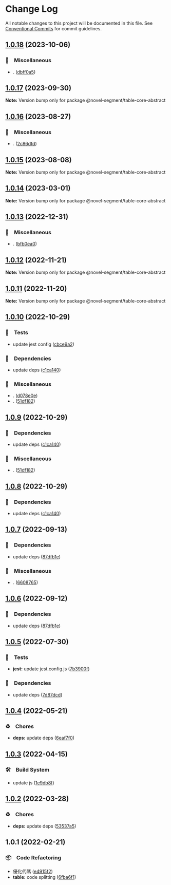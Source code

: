 # Change Log

All notable changes to this project will be documented in this file.
See [Conventional Commits](https://conventionalcommits.org) for commit guidelines.

## [1.0.18](https://github.com/bluelovers/ws-segment/compare/@novel-segment/table-core-abstract@1.0.17...@novel-segment/table-core-abstract@1.0.18) (2023-10-06)



### 🔖　Miscellaneous

* . ([dbff0a5](https://github.com/bluelovers/ws-segment/commit/dbff0a57fa8c30afd54c1193b888cbbb4a397aa2))



## [1.0.17](https://github.com/bluelovers/ws-segment/compare/@novel-segment/table-core-abstract@1.0.16...@novel-segment/table-core-abstract@1.0.17) (2023-09-30)

**Note:** Version bump only for package @novel-segment/table-core-abstract





## [1.0.16](https://github.com/bluelovers/ws-segment/compare/@novel-segment/table-core-abstract@1.0.15...@novel-segment/table-core-abstract@1.0.16) (2023-08-27)



### 🔖　Miscellaneous

* . ([2c86dfd](https://github.com/bluelovers/ws-segment/commit/2c86dfd6b17559ebd55eb2b73bdf96c6fb825a5d))



## [1.0.15](https://github.com/bluelovers/ws-segment/compare/@novel-segment/table-core-abstract@1.0.14...@novel-segment/table-core-abstract@1.0.15) (2023-08-08)

**Note:** Version bump only for package @novel-segment/table-core-abstract





## [1.0.14](https://github.com/bluelovers/ws-segment/compare/@novel-segment/table-core-abstract@1.0.13...@novel-segment/table-core-abstract@1.0.14) (2023-03-01)

**Note:** Version bump only for package @novel-segment/table-core-abstract





## [1.0.13](https://github.com/bluelovers/ws-segment/compare/@novel-segment/table-core-abstract@1.0.12...@novel-segment/table-core-abstract@1.0.13) (2022-12-31)



### 🔖　Miscellaneous

* . ([bfb0ea0](https://github.com/bluelovers/ws-segment/commit/bfb0ea03e19dab3229aad4f8c33be5ee7bae3b73))



## [1.0.12](https://github.com/bluelovers/ws-segment/compare/@novel-segment/table-core-abstract@1.0.11...@novel-segment/table-core-abstract@1.0.12) (2022-11-21)

**Note:** Version bump only for package @novel-segment/table-core-abstract





## [1.0.11](https://github.com/bluelovers/ws-segment/compare/@novel-segment/table-core-abstract@1.0.10...@novel-segment/table-core-abstract@1.0.11) (2022-11-20)

**Note:** Version bump only for package @novel-segment/table-core-abstract





## [1.0.10](https://github.com/bluelovers/ws-segment/compare/@novel-segment/table-core-abstract@1.0.7...@novel-segment/table-core-abstract@1.0.10) (2022-10-29)



### 🚨　Tests

* update jest config ([cbce9a2](https://github.com/bluelovers/ws-segment/commit/cbce9a2868e5a0a95fd8f026530c34c9f3930ba0))


### 📌　Dependencies

* update deps ([c1ca140](https://github.com/bluelovers/ws-segment/commit/c1ca140395f246f9c3f10823daed634fb09857cb))


### 🔖　Miscellaneous

* . ([d078e0e](https://github.com/bluelovers/ws-segment/commit/d078e0ec7e17cee79115db055e7b145d7b48f400))
* . ([51df182](https://github.com/bluelovers/ws-segment/commit/51df182715ea4b4242b4cf96fdebfabbe679b99c))



## [1.0.9](https://github.com/bluelovers/ws-segment/compare/@novel-segment/table-core-abstract@1.0.7...@novel-segment/table-core-abstract@1.0.9) (2022-10-29)



### 📌　Dependencies

* update deps ([c1ca140](https://github.com/bluelovers/ws-segment/commit/c1ca140395f246f9c3f10823daed634fb09857cb))


### 🔖　Miscellaneous

* . ([51df182](https://github.com/bluelovers/ws-segment/commit/51df182715ea4b4242b4cf96fdebfabbe679b99c))



## [1.0.8](https://github.com/bluelovers/ws-segment/compare/@novel-segment/table-core-abstract@1.0.7...@novel-segment/table-core-abstract@1.0.8) (2022-10-29)



### 📌　Dependencies

* update deps ([c1ca140](https://github.com/bluelovers/ws-segment/commit/c1ca140395f246f9c3f10823daed634fb09857cb))



## [1.0.7](https://github.com/bluelovers/ws-segment/compare/@novel-segment/table-core-abstract@1.0.5...@novel-segment/table-core-abstract@1.0.7) (2022-09-13)



### 📌　Dependencies

* update deps ([87dfb1e](https://github.com/bluelovers/ws-segment/commit/87dfb1e8c4e0ef55b975639bc94e113442cb1af7))


### 🔖　Miscellaneous

* . ([6608765](https://github.com/bluelovers/ws-segment/commit/66087652b3679f0833cc54051ba4889f8f909383))



## [1.0.6](https://github.com/bluelovers/ws-segment/compare/@novel-segment/table-core-abstract@1.0.5...@novel-segment/table-core-abstract@1.0.6) (2022-09-12)



### 📌　Dependencies

* update deps ([87dfb1e](https://github.com/bluelovers/ws-segment/commit/87dfb1e8c4e0ef55b975639bc94e113442cb1af7))



## [1.0.5](https://github.com/bluelovers/ws-segment/compare/@novel-segment/table-core-abstract@1.0.4...@novel-segment/table-core-abstract@1.0.5) (2022-07-30)


### 🚨　Tests

* **jest:** update jest.config.js ([7b3900f](https://github.com/bluelovers/ws-segment/commit/7b3900fd6b638fb8774b306b6435b8082b5a275b))


### 📌　Dependencies

* update deps ([7d87dcd](https://github.com/bluelovers/ws-segment/commit/7d87dcd5e09103380b46b625fd0c2b9b69705307))





## [1.0.4](https://github.com/bluelovers/ws-segment/compare/@novel-segment/table-core-abstract@1.0.3...@novel-segment/table-core-abstract@1.0.4) (2022-05-21)


### ♻️　Chores

* **deps:** update deps ([6eaf7f0](https://github.com/bluelovers/ws-segment/commit/6eaf7f0fb6e8d803b5eb8dbb3e2cd7a1d6b19f52))





## [1.0.3](https://github.com/bluelovers/ws-segment/compare/@novel-segment/table-core-abstract@1.0.2...@novel-segment/table-core-abstract@1.0.3) (2022-04-15)


### 🛠　Build System

* update js ([1e9db8f](https://github.com/bluelovers/ws-segment/commit/1e9db8f6a717a2ef40dec86b22e729dafc2ed8d7))





## [1.0.2](https://github.com/bluelovers/ws-segment/compare/@novel-segment/table-core-abstract@1.0.1...@novel-segment/table-core-abstract@1.0.2) (2022-03-28)


### ♻️　Chores

* **deps:** update deps ([53537a5](https://github.com/bluelovers/ws-segment/commit/53537a5c3ddbdc567ab5ac9a74510b16b16b0b9a))





## 1.0.1 (2022-02-21)


### 📦　Code Refactoring

* 優化代碼 ([e4915f2](https://github.com/bluelovers/ws-segment/commit/e4915f24e4da16b752c91224b4457eda63fc4bb2))
* **table:** code splitting ([6fba6f1](https://github.com/bluelovers/ws-segment/commit/6fba6f13dcb75dc2f57c0c905740d487ee38884a))
